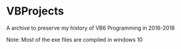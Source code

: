 # VBProjects

A archive to preserve my history of VB6 Programming in 2016-2018

Note: Most of the exe files are compiled in windows 10
